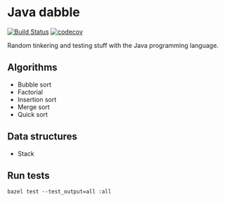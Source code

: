 # Java dabble
[![Build Status](https://travis-ci.org/Ricalo/java-dabble.svg?branch=main)](https://travis-ci.org/Ricalo/java-dabble)
[![codecov](https://codecov.io/gh/Ricalo/java-dabble/branch/main/graph/badge.svg)](https://codecov.io/gh/Ricalo/java-dabble)

Random tinkering and testing stuff with the Java programming language.

## Algorithms

* Bubble sort
* Factorial
* Insertion sort
* Merge sort
* Quick sort

## Data structures

* Stack

## Run tests

```
bazel test --test_output=all :all
```
